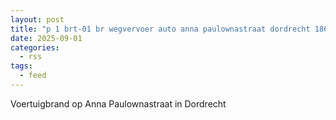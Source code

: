 ```yaml
---
layout: post
title: "p 1 brt-01 br wegvervoer auto anna paulownastraat dordrecht 186631"
date: 2025-09-01
categories: 
  - rss
tags: 
  - feed
---
```


Voertuigbrand op Anna Paulownastraat in Dordrecht
